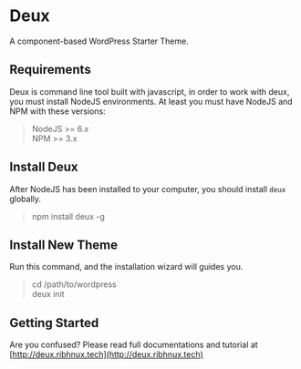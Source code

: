 # Deux
A component-based WordPress Starter Theme.

## Requirements
Deux is command line tool built with javascript, in order to work with deux, you must install NodeJS environments. At least you must have NodeJS and NPM with these versions:

> NodeJS >= 6.x  
> NPM >= 3.x

## Install Deux
After NodeJS has been installed to your computer, you should install ``deux`` globally.

> npm install deux -g

## Install New Theme
Run this command, and the installation wizard will guides you.

> cd /path/to/wordpress  
> deux init

## Getting Started
Are you confused? Please read full documentations and tutorial at [http://deux.ribhnux.tech](http://deux.ribhnux.tech)
